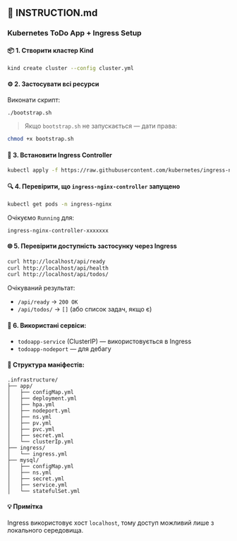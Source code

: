 ## 📄 INSTRUCTION.md

### Kubernetes ToDo App + Ingress Setup

#### 📦 1. Створити кластер Kind

```bash
kind create cluster --config cluster.yml
```

#### ⚙️ 2. Застосувати всі ресурси

Виконати скрипт:

```bash
./bootstrap.sh
```

> Якщо `bootstrap.sh` не запускається — дати права:

```bash
chmod +x bootstrap.sh
```

#### 📅 3. Встановити Ingress Controller

```bash
kubectl apply -f https://raw.githubusercontent.com/kubernetes/ingress-nginx/main/deploy/static/provider/kind/deploy.yaml
```

#### 🔍 4. Перевірити, що `ingress-nginx-controller` запущено

```bash
kubectl get pods -n ingress-nginx
```

Очікуємо `Running` для:

```
ingress-nginx-controller-xxxxxxx
```

#### 🌐 5. Перевірити доступність застосунку через Ingress

```bash
curl http://localhost/api/ready
curl http://localhost/api/health
curl http://localhost/api/todos/
```

Очікуваний результат:

* `/api/ready` → `200 OK`
* `/api/todos/` → `[]` (або список задач, якщо є)

#### 📌 6. Використані сервіси:

* `todoapp-service` (ClusterIP) — використовується в Ingress
* `todoapp-nodeport` — для дебагу

#### 📂 Структура маніфестів:

```
.infrastructure/
├── app/
│   ├── configMap.yml
│   ├── deployment.yml
│   ├── hpa.yml
│   ├── nodeport.yml
│   ├── ns.yml
│   ├── pv.yml
│   ├── pvc.yml
│   ├── secret.yml
│   └── clusterIp.yml
├── ingress/
│   └── ingress.yml
├── mysql/
│   ├── configMap.yml
│   ├── ns.yml
│   ├── secret.yml
│   ├── service.yml
│   └── statefulSet.yml
```

#### 💡 Примітка

Ingress використовує хост `localhost`, тому доступ можливий лише з локального середовища.
